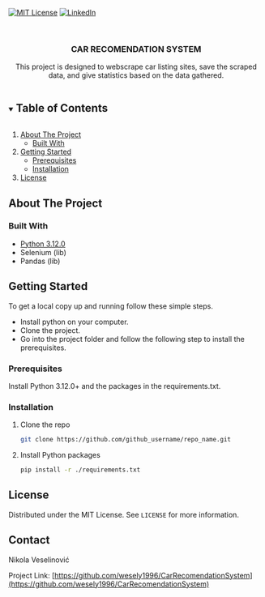 [![MIT License][license-shield]][license-url]
[![LinkedIn][linkedin-shield]][linkedin-url]



<!-- PROJECT LOGO -->
<br />
<p align="center">

  <h3 align="center">CAR RECOMENDATION SYSTEM</h3>

  <p align="center">
    This project is designed to webscrape car listing sites, save the scraped data, and give statistics based on the data gathered.
    <br />
<!--     <a href="https://github.com/github_username/repo_name"><strong>Explore the docs »</strong></a> -->
<!--     <br /> -->
  </p>
</p>



<!-- TABLE OF CONTENTS -->
<details open="open">
  <summary><h2 style="display: inline-block">Table of Contents</h2></summary>
  <ol>
    <li>
      <a href="#about-the-project">About The Project</a>
      <ul>
        <li><a href="#built-with">Built With</a></li>
      </ul>
    </li>
    <li>
      <a href="#getting-started">Getting Started</a>
      <ul>
        <li><a href="#prerequisites">Prerequisites</a></li>
        <li><a href="#installation">Installation</a></li>
      </ul>
    </li>
    <li><a href="#license">License</a></li>
  </ol>
</details>



<!-- ABOUT THE PROJECT -->
## About The Project

<!-- [![Product Name Screen Shot][product-screenshot]](https://example.com) -->

<!-- Here's a blank template to get started:
**To avoid retyping too much info. Do a search and replace with your text editor for the following:**
`github_username`, `repo_name`, `twitter_handle`, `email`, `project_title`, `project_description` -->


### Built With

* [Python 3.12.0](https://www.python.org/downloads/)
* Selenium (lib)
* Pandas (lib)



<!-- GETTING STARTED -->
## Getting Started

To get a local copy up and running follow these simple steps.
* Install python on your computer.
* Clone the project.
* Go into the project folder and follow the following step to install the prerequisites.

### Prerequisites

Install Python 3.12.0+ and the packages in the requirements.txt.


### Installation

1. Clone the repo
   ```sh
   git clone https://github.com/github_username/repo_name.git
   ```
2. Install Python packages
   ```sh
   pip install -r ./requirements.txt
   ```



<!-- LICENSE -->
## License

Distributed under the MIT License. See `LICENSE` for more information.



<!-- CONTACT -->
## Contact

Nikola Veselinović

Project Link: [https://github.com/wesely1996/CarRecomendationSystem](https://github.com/wesely1996/CarRecomendationSystem)





<!-- MARKDOWN LINKS & IMAGES -->
<!-- https://www.markdownguide.org/basic-syntax/#reference-style-links -->
[contributors-shield]: https://img.shields.io/github/contributors/github_username/repo.svg?style=for-the-badge
[contributors-url]: https://github.com/github_username/repo_name/graphs/contributors
[forks-shield]: https://img.shields.io/github/forks/github_username/repo.svg?style=for-the-badge
[forks-url]: https://github.com/github_username/repo_name/network/members
[stars-shield]: https://img.shields.io/github/stars/github_username/repo.svg?style=for-the-badge
[stars-url]: https://github.com/github_username/repo_name/stargazers
[issues-shield]: https://img.shields.io/github/issues/github_username/repo.svg?style=for-the-badge
[issues-url]: https://github.com/github_username/repo_name/issues
[license-shield]: https://img.shields.io/github/license/github_username/repo.svg?style=for-the-badge
[license-url]: https://github.com/github_username/repo_name/blob/master/LICENSE.txt
[linkedin-shield]: https://img.shields.io/badge/-LinkedIn-black.svg?style=for-the-badge&logo=linkedin&colorB=555
[linkedin-url]: https://linkedin.com/in/github_username
